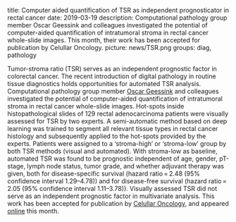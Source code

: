 title: Computer aided quantification of TSR as independent prognosticator in rectal cancer
date: 2019-03-19
description: Computational pathology group member Oscar Geessink and colleagues investigated the potential of computer-aided quantification of intratumoral stroma in rectal cancer whole-slide images. This month, their work has been accepted for publication by Celullar Oncology.
picture: news/TSR.png
groups: diag, pathology

Tumor-stroma ratio (TSR) serves as an independent prognostic factor in colorectal cancer. The recent introduction of digital pathology in routine tissue diagnostics holds opportunities for automated TSR analysis. Computational pathology group member <a href= "https://www.computationalpathologygroup.eu/members/oscar-geessink/">Oscar Geessink</a>  and colleagues investigated the potential of computer-aided quantification of intratumoral stroma in rectal cancer whole-slide images. Hot-spots inside histopathological slides of 129 rectal adenocarcinoma patients were visually assessed for TSR by two experts. A semi-automatic method based on deep learning was trained to segment all relevant tissue types in rectal cancer histology and subsequently applied to the hot-spots provided by the experts. Patients were assigned to a ‘stroma-high’ or ‘stroma-low’ group by both TSR methods (visual and automated). With stroma-low as baseline, automated TSR was found to be prognostic independent of age, gender, pT-stage, lymph node status, tumor grade, and whether adjuvant therapy was given, both for disease-specific survival (hazard ratio = 2.48 (95% confidence interval 1.29–4.78)) and for disease-free survival (hazard ratio = 2.05 (95% confidence interval 1.11–3.78)). Visually assessed TSR did not serve as an independent prognostic factor in multivariate analysis. This work has been accepted for publication by <a href= "https://link.springer.com/journal/13402">Celullar Oncology</a>, and appeared <a href= "https://link.springer.com/article/10.1007%2Fs13402-019-00429-z">online</a> this month.
